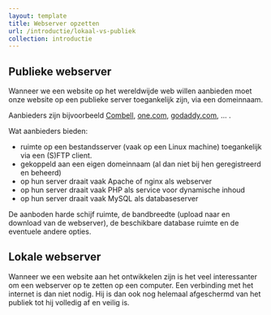 ```yaml
---
layout: template
title: Webserver opzetten
url: /introductie/lokaal-vs-publiek
collection: introductie
---
```

## Publieke webserver
Wanneer we een website op het wereldwijde web willen aanbieden moet onze website op een publieke server toegankelijk zijn, via een domeinnaam. 

Aanbieders zijn bijvoorbeeld <a href="https://www.combell.com" target="_blank">Combell</a>, <a href="https://www.one.com" target="_blank">one.com</a>, <a href="https://www.godaddy.com/nl-be" target="_blank">godaddy.com</a>, ... . 

Wat aanbieders bieden:
* ruimte op een bestandsserver (vaak op een Linux machine) toegankelijk via een (S)FTP client.
* gekoppeld aan een eigen domeinnaam (al dan niet bij hen geregistreerd en beheerd)
* op hun server draait vaak Apache of nginx als webserver 
* op hun server draait vaak PHP als service voor dynamische inhoud
* op hun server draait vaak MySQL als databaseserver

De aanboden harde schijf ruimte, de bandbreedte (upload naar en download van de webserver), de beschikbare database ruimte en de eventuele andere opties.

## Lokale webserver

Wanneer we een website aan het ontwikkelen zijn is het veel interessanter om een webserver op te zetten op een computer. Een verbinding met het internet is dan niet nodig. Hij is dan ook nog helemaal afgeschermd van het publiek tot hij volledig af en veilig is.